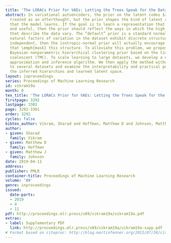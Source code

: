 ```yaml
---
title: 'The LORACs Prior for VAEs: Letting the Trees Speak for the Data'
abstract: In variational autoencoders, the prior on the latent codes $z$ is often
  treated as an afterthought, but the prior shapes the kind of latent representation
  that the model learns. If the goal is to learn a representation that is interpretable
  and useful, then the prior should reflect the ways in which the high-level factors
  that describe the data vary. The “default” prior is a standard normal, but if the
  natural factors of variation in the dataset exhibit discrete structure or are not
  independent, then the isotropic-normal prior will actually encourage learning representations
  that \emph{mask} this structure. To alleviate this problem, we propose using a flexible
  Bayesian nonparametric hierarchical clustering prior based on the time-marginalized
  coalescent (TMC). To scale learning to large datasets, we develop a new inducing-point
  approximation and inference algorithm. We then apply the method without supervision
  to several datasets and examine the interpretability and practical performance of
  the inferred hierarchies and learned latent space.
layout: inproceedings
series: Proceedings of Machine Learning Research
id: vikram19a
month: 0
tex_title: 'The LORACs Prior for VAEs: Letting the Trees Speak for the Data'
firstpage: 3292
lastpage: 3301
page: 3292-3301
order: 3292
cycles: false
bibtex_author: Vikram, Sharad and Hoffman, Matthew D and Johnson, Matthew J
author:
- given: Sharad
  family: Vikram
- given: Matthew D
  family: Hoffman
- given: Matthew J
  family: Johnson
date: 2019-04-11
address: 
publisher: PMLR
container-title: Proceedings of Machine Learning Research
volume: '89'
genre: inproceedings
issued:
  date-parts:
  - 2019
  - 4
  - 11
pdf: http://proceedings.mlr.press/v89/vikram19a/vikram19a.pdf
extras:
- label: Supplementary PDF
  link: http://proceedings.mlr.press/v89/vikram19a/vikram19a-supp.pdf
# Format based on citeproc: http://blog.martinfenner.org/2013/07/30/citeproc-yaml-for-bibliographies/
---
```

